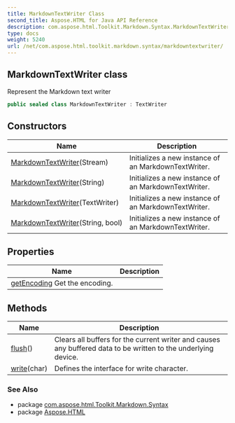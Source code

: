 ```yaml
---
title: MarkdownTextWriter Class
second_title: Aspose.HTML for Java API Reference
description: com.aspose.html.Toolkit.Markdown.Syntax.MarkdownTextWriter class. Represent the Markdown text writer
type: docs
weight: 5240
url: /net/com.aspose.html.toolkit.markdown.syntax/markdowntextwriter/
---
```

## MarkdownTextWriter class

Represent the Markdown text writer

```java
public sealed class MarkdownTextWriter : TextWriter
```

## Constructors

| Name | Description |
| --- | --- |
| [MarkdownTextWriter](markdowntextwriter/#constructor)(Stream) | Initializes a new instance of an MarkdownTextWriter. |
| [MarkdownTextWriter](markdowntextwriter/#constructor_2)(String) | Initializes a new instance of an MarkdownTextWriter. |
| [MarkdownTextWriter](markdowntextwriter/#constructor_1)(TextWriter) | Initializes a new instance of an MarkdownTextWriter. |
| [MarkdownTextWriter](markdowntextwriter/#constructor_3)(String, bool) | Initializes a new instance of an MarkdownTextWriter. |

## Properties

| Name | Description |
| --- | --- |
| [getEncoding](../../com.aspose.html.toolkit.markdown.syntax/markdowntextwriter/encoding/) Get the encoding. |

## Methods

| Name | Description |
| --- | --- |
| [flush](../../com.aspose.html.toolkit.markdown.syntax/markdowntextwriter/flush/)() | Clears all buffers for the current writer and causes any buffered data to be written to the underlying device. |
| [write](../../com.aspose.html.toolkit.markdown.syntax/markdowntextwriter/write/#write_1)(char) | Defines the interface for write character. |

### See Also

* package [com.aspose.html.Toolkit.Markdown.Syntax](../../com.aspose.html.toolkit.markdown.syntax/)
* package [Aspose.HTML](../../)

